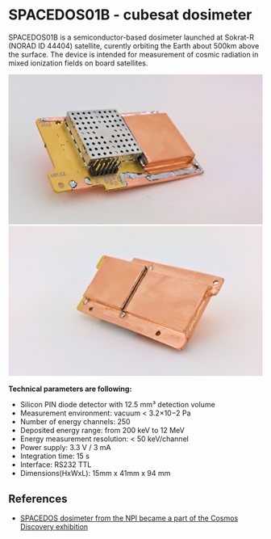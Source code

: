 # SPACEDOS01B - cubesat dosimeter

SPACEDOS01B is a semiconductor-based dosimeter launched at Sokrat-R (NORAD ID 44404) satellite, curently orbiting the Earth about 500km above the surface.
The device is intended for measurement of cosmic radiation in mixed ionization fields on board satellites. 

![SPACEDOS01B device from bottom side](doc/src/img/SPACEDOS01B_bottom.jpg "PCB")
![SPACEDOS01B device from top side](doc/src/img/SPACEDOS01B_top.jpg "PCB")

**Technical parameters are following:**
* Silicon PIN diode detector with 12.5 mm³ detection volume
* Measurement environment: vacuum < 3.2×10−2 Pa
* Number of energy channels: 250
* Deposited energy range: from 200 keV to 12 MeV
* Energy measurement resolution: < 50 keV/channel
* Power supply: 3.3 V / 3 mA 
* Integration time: 15 s
* Interface: RS232 TTL
* Dimensions(HxWxL): 15mm x 41mm x 94 mm

## References

  * [SPACEDOS dosimeter from the NPI became a part of the Cosmos Discovery exhibition](http://www.ujf.cas.cz/en/news/SPACEDOS-dosimeter-from-the-NPI-became-a-part-of-the-Cosmos-Discovery-exhibition/)
 
